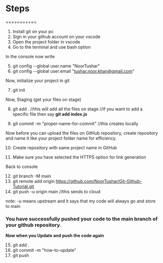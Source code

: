 # Steps

===========

1. Install git on your pc
2. Sign in your github account on your vscode
3. Open the project folder in vscode
4. Go to the terminal and use bash option

In the console now write

5. git config --global user.name "NoorTushar"
6. git config --global user.email "tushar.noor.khan@gmail.com"

Now, initialize your project in git

7. git init

Now, Staging (get your files on stage)

8. git add .
   //this will add all the files on stage
   //if you want to add a specific file then say **git add index.js**

9. git commit -m "proper-name-for-commit" //this creates locally

Now before you can upload the files on GitHub repository, create repository and name it like your project folder name for efficiency.

10. Create repository with same project name in GitHub

11. Make sure you have selected the HTTPS option for link generation

Back to console

12. git branch -M main
13. git remote add origin https://github.com/NoorTushar/Git-Github-Tutorial.git
14. git push -u origin main //this sends to cloud

note: -u means upstream and it says that my code will always go and store to main

### You have successfully pushed your code to the main branch of your github repository.

**Now when you Update and push the code again**

15. git add .
16. git commit -m "how-to-update"
17. git push
